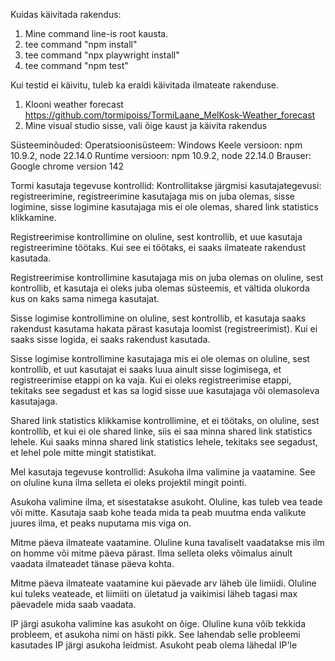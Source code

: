 ﻿Kuidas käivitada rakendus:
1. Mine command line-is root kausta.
2. tee command "npm install"
3. tee command "npx playwright install"
4. tee command "npm test"

Kui testid ei käivitu, tuleb ka eraldi käivitada ilmateate rakenduse.
1. Klooni weather forecast https://github.com/tormipoiss/TormiLaane_MelKosk-Weather_forecast
2. Mine visual studio sisse, vali õige kaust ja käivita rakendus

Süsteeminõuded:
Operatsioonisüsteem: Windows
Keele versioon: npm 10.9.2, node 22.14.0
Runtime versioon: npm 10.9.2, node 22.14.0
Brauser: Google chrome version 142

Tormi kasutaja tegevuse kontrollid:
Kontrollitakse järgmisi kasutajategevusi: registreerimine,
registreerimine kasutajaga mis on juba olemas,
sisse logimine, sisse logimine kasutajaga mis ei ole olemas,
shared link statistics klikkamine.

Registreerimise kontrollimine on oluline, sest kontrollib, et
uue kasutaja registreerimine töötaks. Kui see ei töötaks, ei saaks
ilmateate rakendust kasutada.

Registreerimise kontrollimine kasutajaga mis on juba olemas on oluline,
sest kontrollib, et kasutaja ei oleks juba olemas süsteemis, et vältida
olukorda kus on kaks sama nimega kasutajat.

Sisse logimise kontrollimine on oluline, sest kontrollib, et
kasutaja saaks rakendust kasutama hakata pärast kasutaja loomist
(registreerimist).
Kui ei saaks sisse logida, ei saaks rakendust kasutada.

Sisse logimise kontrollimine kasutajaga mis ei ole olemas
on oluline, sest kontrollib, et uut kasutajat ei saaks luua ainult
sisse logimisega, et registreerimise etappi on ka vaja.
Kui ei oleks registreerimise etappi, tekitaks see segadust
et kas sa logid sisse uue kasutajaga või olemasoleva kasutajaga.

Shared link statistics klikkamise kontrollimine, et ei töötaks, on
oluline, sest kontrollib, et kui ei ole shared linke, siis ei saa
minna shared link statistics lehele.
Kui saaks minna shared link statistics lehele, tekitaks see segadust,
et lehel pole mitte mingit statistikat.

Mel kasutaja tegevuse kontrollid:
Asukoha ilma valimine ja vaatamine. See on oluline kuna ilma selleta ei oleks projektil mingit pointi.

Asukoha valimine ilma, et sisestatakse asukoht. Oluline, kas tuleb vea teade või mitte. Kasutaja saab kohe teada mida ta
peab muutma enda valikute juures ilma, et peaks nuputama mis viga on.

Mitme päeva ilmateate vaatamine. Oluline kuna tavaliselt vaadatakse mis ilm on homme või mitme päeva pärast.
Ilma selleta oleks võimalus ainult vaadata ilmateadet tänase päeva kohta.

Mitme päeva ilmateate vaatamine kui päevade arv läheb üle limiidi. Oluline kui tuleks veateade, et liimiiti on ületatud
ja vaikimisi läheb tagasi max päevadele mida saab vaadata.

IP järgi asukoha valimine kas asukoht on õige. Oluline kuna võib tekkida probleem, et asukoha nimi on hästi pikk.
See lahendab selle probleemi kasutades IP järgi asukoha leidmist. Asukoht peab olema lähedal IP'le
